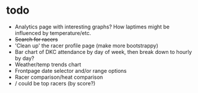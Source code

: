 todo
========

+ Analytics page with interesting graphs? How laptimes might be influenced by temperature/etc.
+ ~~Search for racers~~
+ 'Clean up' the racer profile page (make more bootstrappy)
+ Bar chart of DKC attendance by day of week, then break down to hourly by day?
+ Weather/temp trends chart
+ Frontpage date selector and/or range options
+ Racer comparison/heat comparison
+ / could be top racers (by score?)